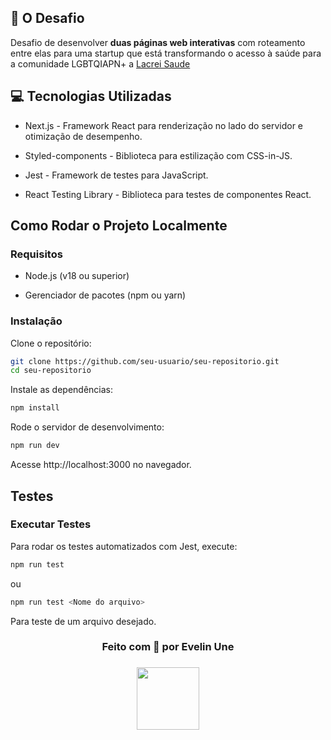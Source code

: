 ## 🚀 O Desafio 

Desafio de desenvolver **duas páginas web interativas** com roteamento entre elas para uma startup que está transformando o acesso à saúde para a comunidade LGBTQIAPN+ a [Lacrei Saude](https://lacreisaude.com.br/)

## 💻 Tecnologias Utilizadas

- Next.js - Framework React para renderização no lado do servidor e otimização de desempenho.

- Styled-components - Biblioteca para estilização com CSS-in-JS.

- Jest - Framework de testes para JavaScript.

- React Testing Library - Biblioteca para testes de componentes React.

## Como Rodar o Projeto Localmente

### Requisitos

- Node.js (v18 ou superior)

- Gerenciador de pacotes (npm ou yarn)

### Instalação

Clone o repositório:
```sh
git clone https://github.com/seu-usuario/seu-repositorio.git
cd seu-repositorio
```

Instale as dependências:
```sh
npm install
```

Rode o servidor de desenvolvimento:
```sh
npm run dev
```

Acesse http://localhost:3000 no navegador.

## Testes

### Executar Testes

Para rodar os testes automatizados com Jest, execute:
```sh
npm run test
```

 ou
```sh
npm run test <Nome do arquivo>
```
Para teste de um arquivo desejado.


<h3 align="center"> Feito com 💜 por Evelin Une </h3>
<h3 align="center">
<a href="https://www.linkedin.com/in/evelin-une/" target="_blank">
  <img src="https://img.shields.io/badge/-LinkedIn-511281?style=flat&logo=linkedin&logoColor=white" width="100px">
</a> </h3>
